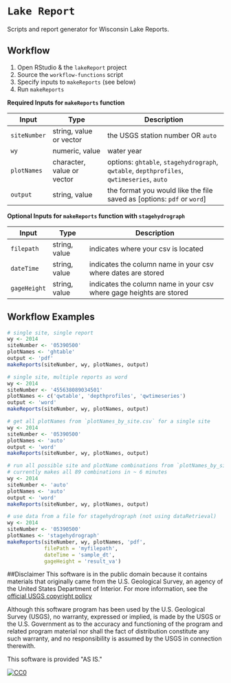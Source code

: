 `Lake Report`
=============

Scripts and report generator for Wisconsin Lake Reports.

Workflow
--------------------------

1. Open RStudio & the `lakeReport` project
2. Source the `workflow-functions` script
3. Specify inputs to `makeReports` (see below)
4. Run `makeReports`

**Required Inputs for `makeReports` function**

| Input | Type | Description |
| --- | --- | --- |
| `siteNumber` | string, value or vector | the USGS station number OR `auto` |
| `wy` | numeric, value | water year |
| `plotNames` | character, value or vector | options: `ghtable`, `stagehydrograph`, `qwtable`, `depthprofiles`, `qwtimeseries`, `auto` |
| `output` | string, value | the format you would like the file saved as [options: `pdf` or `word`] |

**Optional Inputs for `makeReports` function with `stagehydrograph`**

| Input | Type | Description |
| --- | --- | --- |
| `filepath` | string, value | indicates where your csv is located |
| `dateTime` | string, value | indicates the column name in your csv where dates are stored |
| `gageHeight` | string, value | indicates the column name in your csv where gage heights are stored |


Workflow Examples
--------------------------

``` r
# single site, single report
wy <- 2014
siteNumber <- '05390500'
plotNames <- 'ghtable'
output <- 'pdf'
makeReports(siteNumber, wy, plotNames, output)

# single site, multiple reports as word
wy <- 2014
siteNumber <- '455638089034501'
plotNames <- c('qwtable', 'depthprofiles', 'qwtimeseries')
output <- 'word'
makeReports(siteNumber, wy, plotNames, output)

# get all plotNames from `plotNames_by_site.csv` for a single site
wy <- 2014
siteNumber <- '05390500'
plotNames <- 'auto'
output <- 'word'
makeReports(siteNumber, wy, plotNames, output)

# run all possible site and plotName combinations from `plotNames_by_site.csv`  
# currently makes all 89 combinations in ~ 6 minutes
wy <- 2014
siteNumber <- 'auto'
plotNames <- 'auto'
output <- 'word'
makeReports(siteNumber, wy, plotNames, output)

# use data from a file for stagehydrograph (not using dataRetrieval)
wy <- 2014
siteNumber <- '05390500'
plotNames <- 'stagehydrograph'
makeReports(siteNumber, wy, plotNames, 'pdf', 
            filePath = 'myfilepath',
            dateTime = 'sample_dt',
            gageHeight = 'result_va')
```


##Disclaimer
This software is in the public domain because it contains materials that originally came from the U.S. Geological Survey, an agency of the United States Department of Interior. For more information, see the [official USGS copyright policy](http://www.usgs.gov/visual-id/credit_usgs.html#copyright/ "official USGS copyright policy")

Although this software program has been used by the U.S. Geological Survey (USGS), no warranty, expressed or implied, is made by the USGS or the U.S. Government as to the accuracy and functioning of the program and related program material nor shall the fact of distribution constitute any such warranty, and no responsibility is assumed by the USGS in connection therewith.

This software is provided "AS IS."

 [
    ![CC0](http://i.creativecommons.org/p/zero/1.0/88x31.png)
  ](http://creativecommons.org/publicdomain/zero/1.0/)
